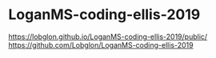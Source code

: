 # LoganMS-coding-ellis-2019
https://lobglon.github.io/LoganMS-coding-ellis-2019/public/
https://github.com/Lobglon/LoganMS-coding-ellis-2019
